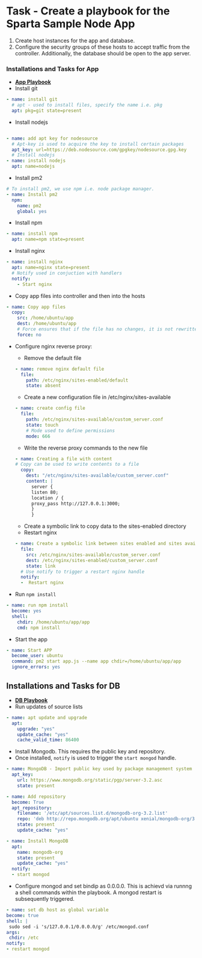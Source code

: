 # Task - Create a playbook for the Sparta Sample Node App


1. Create host instances for the app and database.
2. Configure the security groups of these hosts to accept traffic from the controller. Additionally, the database should be open to the app server.

### Installations and Tasks for App
* [**App Playbook**](https://github.com/A-Ahmed100216/Ansible/blob/main/app.yaml)
* Install git
```YAML
- name: install git
  # apt - used to install files, specify the name i.e. pkg
  apt: pkg=git state=present
```
* Install nodejs
```YAML

- name: add apt key for nodesource
  # Apt-key is used to acquire the key to install certain packages
  apt_key: url=https://deb.nodesource.com/gpgkey/nodesource.gpg.key
  # Install nodejs
- name: install nodejs
  apt: name=nodejs
```
* Install pm2
```YAML
# To install pm2, we use npm i.e. node package manager.
- name: Install pm2
  npm:
    name: pm2
    global: yes
```
* Install npm
```YAML
- name: install npm
  apt: name=npm state=present
```
* Install nginx
```YAML
- name: install nginx
  apt: name=nginx state=present
  # Notify used in conjuction with handlers
  notify:
    - Start nginx
```
* Copy app files into controller and then into the hosts
```YAML
- name: Copy app files
  copy:
    src: /home/ubuntu/app
    dest: /home/ubuntu/app
    # Force ensures that if the file has no changes, it is not rewritten
    force: no
```
* Configure nginx reverse proxy:
  * Remove the default file
  ```YAML
  - name: remove nginx default file
    file:
      path: /etc/nginx/sites-enabled/default
      state: absent
  ```
  * Create a new configuration file in /etc/nginx/sites-available
  ```YAML
  - name: create config file
    file:
      path: /etc/nginx/sites-available/custom_server.conf
      state: touch
      # Mode used to define permissions
      mode: 666
  ```
  * Write the reverse proxy commands to the new file
  ```YAML
  - name: Creating a file with content
  # Copy can be used to write contents to a file
    copy:
      dest: "/etc/nginx/sites-available/custom_server.conf"
      content: |
        server {
        listen 80;
        location / {
        proxy_pass http://127.0.0.1:3000;
        }
        }
  ```
  * Create a symbolic link to copy data to the sites-enabled directory
  * Restart nginx
  ```YAML
  - name: Create a symbolic link between sites enabled and sites available
    file:
      src: /etc/nginx/sites-available/custom_server.conf
      dest: /etc/nginx/sites-enabled/custom_server.conf
      state: link
    # Use notify to trigger a restart nginx handle   
    notify:
    -  Restart nginx
    ```

* Run `npm install`
```YAML
- name: run npm install
  become: yes
  shell:
    chdir: /home/ubuntu/app/app
    cmd: npm install
```

* Start the app
```YAML
- name: Start APP
  become_user: ubuntu
  command: pm2 start app.js --name app chdir=/home/ubuntu/app/app
  ignore_errors: yes
```

## Installations and Tasks for DB
* [**DB Playbook**](https://github.com/A-Ahmed100216/Ansible/blob/main/db.yaml)
* Run updates of source lists
```YAML
- name: apt update and upgrade
  apt:
    upgrade: "yes"
    update_cache: "yes"
    cache_valid_time: 86400
```

* Install Mongodb. This requires the public key and repository.
* Once installed, `notify` is used to trigger the `start mongod` handle.
```YAML
- name: MongoDB - Import public key used by package management system
  apt_key:
    url: https://www.mongodb.org/static/pgp/server-3.2.asc
    state: present

- name: Add repository
  become: True
  apt_repository:
    filename: '/etc/apt/sources.list.d/mongodb-org-3.2.list'
    repo: 'deb http://repo.mongodb.org/apt/ubuntu xenial/mongodb-org/3.2 multiverse'
    state: present
    update_cache: "yes"

- name: Install MongoDB
  apt:
    name: mongodb-org
    state: present
    update_cache: "yes"
  notify:
  - start mongod
```
* Configure mongod and set bindip as 0.0.0.0. This is achievd via runnng a shell commands within the playbook. A mongod restart is subsequently triggered.  
```YAML
- name: set db host as global variable
become: true
shell: |
 sudo sed -i 's/127.0.0.1/0.0.0.0/g' /etc/mongod.conf
args:
 chdir: /etc
notify:
- restart mongod
```
